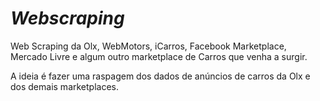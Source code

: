 # *Webscraping*
Web Scraping da Olx, WebMotors, iCarros, Facebook Marketplace, Mercado Livre e algum outro marketplace de Carros que venha a surgir.

A ideia é fazer uma raspagem dos dados de anúncios de carros da Olx e dos demais marketplaces.
